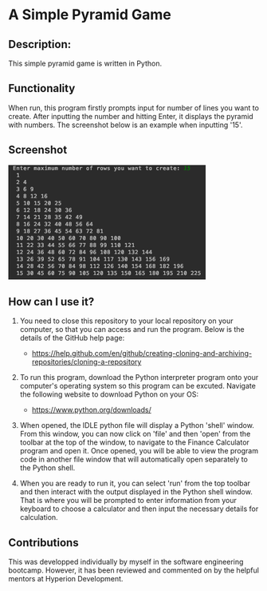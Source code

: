 # A Simple Pyramid Game

## Description:
This simple pyramid game is written in Python.

## Functionality
When run, this program firstly prompts input for number of lines you want to create. After inputting the number and hitting Enter, it displays the pyramid with numbers. The screenshot below is an example when inputting '15'. 

## Screenshot
![alt text](https://github.com/yuma3496/Capstone_Project_2/blob/main/Capstone_Project_2.png)

## How can I use it?
1. You need to close this repository to your local repository on your computer, so that you can access and run the program. Below is the details of the GitHub help page:
    - https://help.github.com/en/github/creating-cloning-and-archiving-repositories/cloning-a-repository
  
2. To run this program, download the Python interpreter program onto your computer's operating system so this program can be excuted. Navigate the following website to download Python on your OS:
    - https://www.python.org/downloads/
  
3. When opened, the IDLE python file will display a Python 'shell' window. From this window, you can now click on 'file' and then 'open' from the toolbar at the top of the window, to navigate to the Finance Calculator program and open it. Once opened, you will be able to view the program code in another file window that will automatically open separately to the Python shell.

4. When you are ready to run it, you can select 'run' from the top toolbar and then interact with the output displayed in the Python shell window. That is where you will be prompted to enter information from your keyboard to choose a calculator and then input the necessary details for calculation.

## Contributions
This was developped individually by myself in the software engineering bootcamp. However, it has been reviewed and commented on by the helpful mentors at Hyperion Development.
